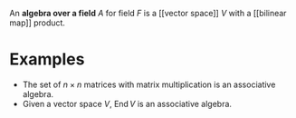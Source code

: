 An **algebra over a field** $A$ for field $F$ is a [[vector space]] $V$ with a [[bilinear map]] product.

# Examples

* The set of $n \times n$ matrices with matrix multiplication is an associative algebra.
* Given a vector space $V$, $\operatorname{End} V$ is an associative algebra.